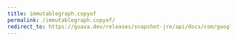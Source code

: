 ```yaml
---
title: immutablegraph.copyof
permalink: /immutablegraph.copyof/
redirect_to: https://guava.dev/releases/snapshot-jre/api/docs/com/google/common/graph/ImmutableGraph.html#copyOf-com.google.common.graph.Graph-
---
```

